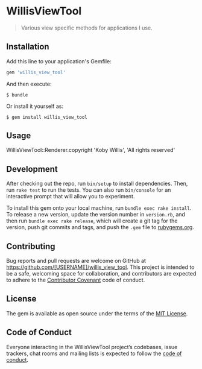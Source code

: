 # WillisViewTool

> Various view specific methods for applications I use.

## Installation

Add this line to your application's Gemfile:

```ruby
gem 'willis_view_tool'
```

And then execute:

    $ bundle

Or install it yourself as:

    $ gem install willis_view_tool

## Usage

WillisViewTool::Renderer.copyright 'Koby Willis', 'All rights reserved'

## Development

After checking out the repo, run `bin/setup` to install dependencies. Then, run `rake test` to run the tests. You can also run `bin/console` for an interactive prompt that will allow you to experiment.

To install this gem onto your local machine, run `bundle exec rake install`. To release a new version, update the version number in `version.rb`, and then run `bundle exec rake release`, which will create a git tag for the version, push git commits and tags, and push the `.gem` file to [rubygems.org](https://rubygems.org).

## Contributing

Bug reports and pull requests are welcome on GitHub at https://github.com/[USERNAME]/willis_view_tool. This project is intended to be a safe, welcoming space for collaboration, and contributors are expected to adhere to the [Contributor Covenant](http://contributor-covenant.org) code of conduct.

## License

The gem is available as open source under the terms of the [MIT License](https://opensource.org/licenses/MIT).

## Code of Conduct

Everyone interacting in the WillisViewTool project’s codebases, issue trackers, chat rooms and mailing lists is expected to follow the [code of conduct](https://github.com/[USERNAME]/willis_view_tool/blob/master/CODE_OF_CONDUCT.md).
